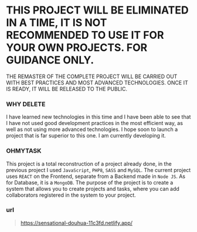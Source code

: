 # THIS PROJECT WILL BE ELIMINATED IN A TIME, IT IS NOT RECOMMENDED TO USE IT FOR YOUR OWN PROJECTS. FOR GUIDANCE ONLY.
THE REMASTER OF THE COMPLETE PROJECT WILL BE CARRIED OUT WITH BEST PRACTICES AND MOST ADVANCED TECHNOLOGIES.
ONCE IT IS READY, IT WILL BE RELEASED TO THE PUBLIC.


### WHY DELETE
I have learned new technologies in this time and I have been able to see that I have not used good development practices in the most efficient way, as well as not using more advanced technologies. I hope soon to launch a project that is far superior to this one.
I am currently developing it.

### OHMYTASK

This project is a total reconstruction of a project already done, in the previous project I used `JavaScript`, `PHP8`, `SASS` and `MySQL`.
The current project uses `REACT` on the Frontend, separate from a Backend made in `Node JS`. As for Database, it is a `MongoDB`.
The purpose of the project is to create a system that allows you to create projects and tasks, where you can add collaborators registered in the system to your project.

### url
> https://sensational-douhua-11c3fd.netlify.app/
